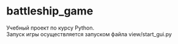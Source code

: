 # battleship_game
Учебный проект по курсу Python.  
Запуск игры осуществляется запуском файла view/start_gui.py
